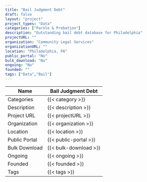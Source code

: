 ```yaml
---
title: "Bail Judgment Debt"
draft: false
layout: "project"
project_types: "Data"
categories: ["Parole & Probation"]
description: "Outstanding bail debt database for Philadelphia"
projectURL: ""
organization: "Community Legal Services"
organizationURL: ""
location: "Philadelphia, PA"
public_portal: "No"
bulk_download: "No"
ongoing: "No"
founded: ""
tags: ["Data","Bail"]
---
```



Name                    |  Bail Judgment Debt    
------------------------|----
Categories              | {{< category >}} 
Description             | {{< description >}} 
Project URL             | {{< projectURL >}} 
Organization            | {{< organization >}} 
Location                | {{< location >}} 
Public Portal           | {{< public-portal >}} 
Bulk Download           | {{< bulk-download >}} 
Ongoing                 | {{< ongoing >}} 
Founded                 | {{< founded >}} 
Tags                    | {{< tags >}} 
